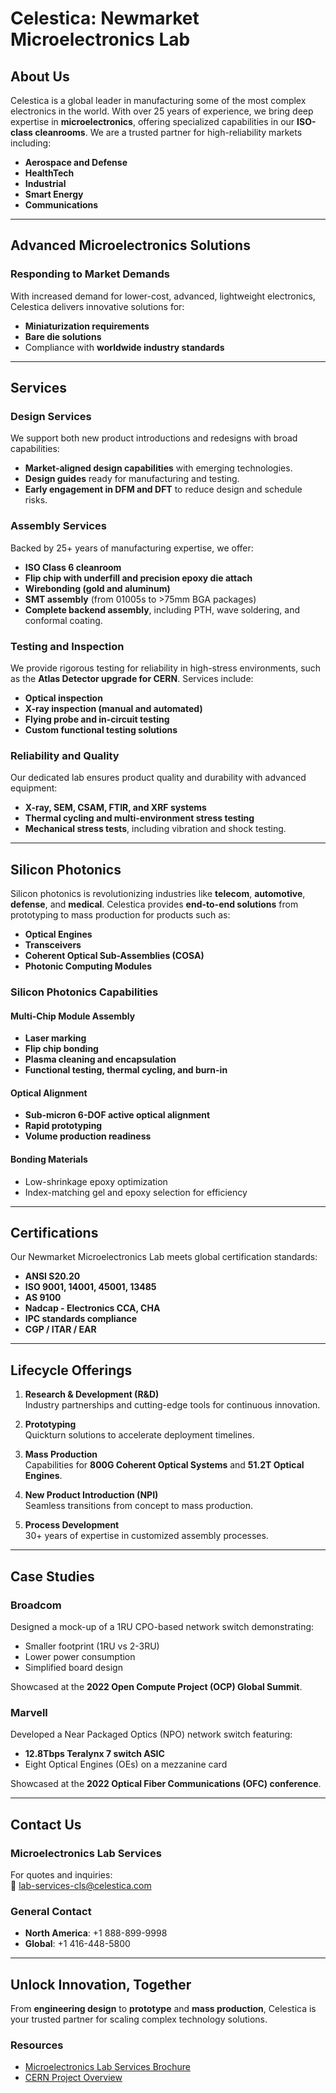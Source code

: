 # Celestica: Newmarket Microelectronics Lab

## About Us
Celestica is a global leader in manufacturing some of the most complex electronics in the world. With over 25 years of experience, we bring deep expertise in **microelectronics**, offering specialized capabilities in our **ISO-class cleanrooms**. We are a trusted partner for high-reliability markets including:

- **Aerospace and Defense**
- **HealthTech**
- **Industrial**
- **Smart Energy**
- **Communications**

---

## Advanced Microelectronics Solutions
### Responding to Market Demands
With increased demand for lower-cost, advanced, lightweight electronics, Celestica delivers innovative solutions for:

- **Miniaturization requirements**
- **Bare die solutions**
- Compliance with **worldwide industry standards**

---

## Services

### **Design Services**
We support both new product introductions and redesigns with broad capabilities:
- **Market-aligned design capabilities** with emerging technologies.
- **Design guides** ready for manufacturing and testing.
- **Early engagement in DFM and DFT** to reduce design and schedule risks.

### **Assembly Services**
Backed by 25+ years of manufacturing expertise, we offer:
- **ISO Class 6 cleanroom**
- **Flip chip with underfill and precision epoxy die attach**
- **Wirebonding (gold and aluminum)**
- **SMT assembly** (from 01005s to >75mm BGA packages)
- **Complete backend assembly**, including PTH, wave soldering, and conformal coating.

### **Testing and Inspection**
We provide rigorous testing for reliability in high-stress environments, such as the **Atlas Detector upgrade for CERN**. Services include:
- **Optical inspection**
- **X-ray inspection (manual and automated)**
- **Flying probe and in-circuit testing**
- **Custom functional testing solutions**

### **Reliability and Quality**
Our dedicated lab ensures product quality and durability with advanced equipment:
- **X-ray, SEM, CSAM, FTIR, and XRF systems**
- **Thermal cycling and multi-environment stress testing**
- **Mechanical stress tests**, including vibration and shock testing.

---

## Silicon Photonics
Silicon photonics is revolutionizing industries like **telecom**, **automotive**, **defense**, and **medical**. Celestica provides **end-to-end solutions** from prototyping to mass production for products such as:

- **Optical Engines**
- **Transceivers**
- **Coherent Optical Sub-Assemblies (COSA)**
- **Photonic Computing Modules**

### Silicon Photonics Capabilities
#### Multi-Chip Module Assembly
- **Laser marking**
- **Flip chip bonding**
- **Plasma cleaning and encapsulation**
- **Functional testing, thermal cycling, and burn-in**

#### Optical Alignment
- **Sub-micron 6-DOF active optical alignment**
- **Rapid prototyping**
- **Volume production readiness**

#### Bonding Materials
- Low-shrinkage epoxy optimization
- Index-matching gel and epoxy selection for efficiency

---

## Certifications
Our Newmarket Microelectronics Lab meets global certification standards:
- **ANSI S20.20**
- **ISO 9001, 14001, 45001, 13485**
- **AS 9100**
- **Nadcap - Electronics CCA, CHA**
- **IPC standards compliance**
- **CGP / ITAR / EAR**

---

## Lifecycle Offerings

1. **Research & Development (R&D)**  
   Industry partnerships and cutting-edge tools for continuous innovation.

2. **Prototyping**  
   Quickturn solutions to accelerate deployment timelines.

3. **Mass Production**  
   Capabilities for **800G Coherent Optical Systems** and **51.2T Optical Engines**.

4. **New Product Introduction (NPI)**  
   Seamless transitions from concept to mass production.

5. **Process Development**  
   30+ years of expertise in customized assembly processes.

---

## Case Studies

### **Broadcom**
Designed a mock-up of a 1RU CPO-based network switch demonstrating:
- Smaller footprint (1RU vs 2-3RU)
- Lower power consumption
- Simplified board design

Showcased at the **2022 Open Compute Project (OCP) Global Summit**.

### **Marvell**
Developed a Near Packaged Optics (NPO) network switch featuring:
- **12.8Tbps Teralynx 7 switch ASIC**
- Eight Optical Engines (OEs) on a mezzanine card

Showcased at the **2022 Optical Fiber Communications (OFC) conference**.

---

## Contact Us

### Microelectronics Lab Services
For quotes and inquiries:  
📧 [lab-services-cls@celestica.com](mailto:lab-services-cls@celestica.com)

### General Contact
- **North America**: +1 888-899-9998  
- **Global**: +1 416-448-5800  

---

## Unlock Innovation, Together
From **engineering design** to **prototype** and **mass production**, Celestica is your trusted partner for scaling complex technology solutions.

### Resources
- [Microelectronics Lab Services Brochure](#)
- [CERN Project Overview](#)
